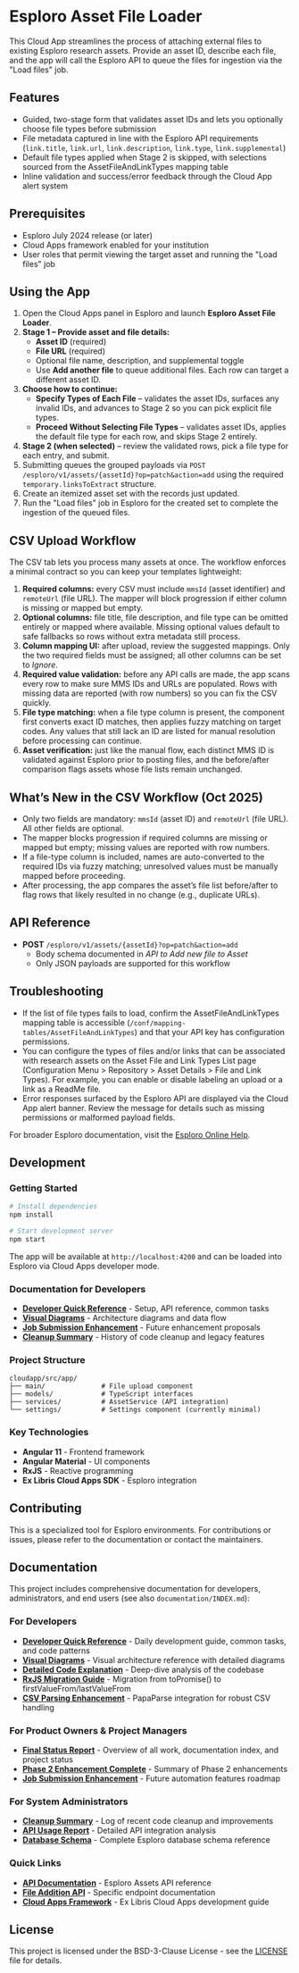 # Esploro Asset File Loader

This Cloud App streamlines the process of attaching external files to existing Esploro research assets. Provide an asset ID, describe each file, and the app will call the Esploro API to queue the files for ingestion via the "Load files" job.

## Features

- Guided, two-stage form that validates asset IDs and lets you optionally choose file types before submission
- File metadata captured in line with the Esploro API requirements (`link.title`, `link.url`, `link.description`, `link.type`, `link.supplemental`)
- Default file types applied when Stage 2 is skipped, with selections sourced from the AssetFileAndLinkTypes mapping table
- Inline validation and success/error feedback through the Cloud App alert system

## Prerequisites
- Esploro July 2024 release (or later)
- Cloud Apps framework enabled for your institution
- User roles that permit viewing the target asset and running the "Load files" job

## Using the App

1. Open the Cloud Apps panel in Esploro and launch **Esploro Asset File Loader**.
2. **Stage 1 – Provide asset and file details:**
   - **Asset ID** (required)
   - **File URL** (required)
   - Optional file name, description, and supplemental toggle
   - Use **Add another file** to queue additional files. Each row can target a different asset ID.
3. **Choose how to continue:**
   - **Specify Types of Each File** – validates the asset IDs, surfaces any invalid IDs, and advances to Stage 2 so you can pick explicit file types.
   - **Proceed Without Selecting File Types** – validates asset IDs, applies the default file type for each row, and skips Stage 2 entirely.
4. **Stage 2 (when selected)** – review the validated rows, pick a file type for each entry, and submit.
5. Submitting queues the grouped payloads via `POST /esploro/v1/assets/{assetId}?op=patch&action=add` using the required `temporary.linksToExtract` structure.
6. Create an itemized asset set with the records just updated.
7. Run the "Load files" job in Esploro for the created set to complete the ingestion of the queued files.

## CSV Upload Workflow

The CSV tab lets you process many assets at once. The workflow enforces a minimal contract so you can keep your templates lightweight:

1. **Required columns:** every CSV must include `mmsId` (asset identifier) and `remoteUrl` (file URL). The mapper will block progression if either column is missing or mapped but empty.
2. **Optional columns:** file title, file description, and file type can be omitted entirely or mapped where available. Missing optional values default to safe fallbacks so rows without extra metadata still process.
3. **Column mapping UI:** after upload, review the suggested mappings. Only the two required fields must be assigned; all other columns can be set to *Ignore*.
4. **Required value validation:** before any API calls are made, the app scans every row to make sure MMS IDs and URLs are populated. Rows with missing data are reported (with row numbers) so you can fix the CSV quickly.
5. **File type matching:** when a file type column is present, the component first converts exact ID matches, then applies fuzzy matching on target codes. Any values that still lack an ID are listed for manual resolution before processing can continue.
6. **Asset verification:** just like the manual flow, each distinct MMS ID is validated against Esploro prior to posting files, and the before/after comparison flags assets whose file lists remain unchanged.

## What’s New in the CSV Workflow (Oct 2025)

- Only two fields are mandatory: `mmsId` (asset ID) and `remoteUrl` (file URL). All other fields are optional.
- The mapper blocks progression if required columns are missing or mapped but empty; missing values are reported with row numbers.
- If a file-type column is included, names are auto-converted to the required IDs via fuzzy matching; unresolved values must be manually mapped before proceeding.
- After processing, the app compares the asset’s file list before/after to flag rows that likely resulted in no change (e.g., duplicate URLs).

## API Reference

- **POST** `/esploro/v1/assets/{assetId}?op=patch&action=add`
  - Body schema documented in *API to Add new file to Asset*
  - Only JSON payloads are supported for this workflow

## Troubleshooting

- If the list of file types fails to load, confirm the AssetFileAndLinkTypes mapping table is accessible (`/conf/mapping-tables/AssetFileAndLinkTypes`) and that your API key has configuration permissions.
- You can configure the types of files and/or links that can be associated with research assets on the Asset File and Link Types List page (Configuration Menu > Repository > Asset Details > File and Link Types). For example, you can enable or disable labeling an upload or a link as a ReadMe file.
- Error responses surfaced by the Esploro API are displayed via the Cloud App alert banner. Review the message for details such as missing permissions or malformed payload fields.

For broader Esploro documentation, visit the [Esploro Online Help](https://knowledge.exlibrisgroup.com/Esploro/Product_Documentation/Esploro_Online_Help_(English)).

## Development

### Getting Started
```bash
# Install dependencies
npm install

# Start development server
npm start
```

The app will be available at `http://localhost:4200` and can be loaded into Esploro via Cloud Apps developer mode.

### Documentation for Developers
- **[Developer Quick Reference](documentation/DEVELOPER_QUICK_REFERENCE.md)** - Setup, API reference, common tasks
- **[Visual Diagrams](documentation/VISUAL_DIAGRAMS.md)** - Architecture diagrams and data flow
- **[Job Submission Enhancement](documentation/JOB_SUBMISSION_ENHANCEMENT.md)** - Future enhancement proposals
- **[Cleanup Summary](documentation/CLEANUP_SUMMARY.md)** - History of code cleanup and legacy features

### Project Structure
```
cloudapp/src/app/
├── main/              # File upload component
├── models/            # TypeScript interfaces
├── services/          # AssetService (API integration)
└── settings/          # Settings component (currently minimal)
```

### Key Technologies
- **Angular 11** - Frontend framework
- **Angular Material** - UI components
- **RxJS** - Reactive programming
- **Ex Libris Cloud Apps SDK** - Esploro integration

## Contributing

This is a specialized tool for Esploro environments. For contributions or issues, please refer to the documentation or contact the maintainers.

## Documentation

This project includes comprehensive documentation for developers, administrators, and end users (see also `documentation/INDEX.md`):

### For Developers
- **[Developer Quick Reference](documentation/DEVELOPER_QUICK_REFERENCE.md)** - Daily development guide, common tasks, and code patterns
- **[Visual Diagrams](documentation/VISUAL_DIAGRAMS.md)** - Visual architecture reference with detailed diagrams
- **[Detailed Code Explanation](explaination.md)** - Deep-dive analysis of the codebase
- **[RxJS Migration Guide](documentation/RXJS_MIGRATION.md)** - Migration from toPromise() to firstValueFrom/lastValueFrom
- **[CSV Parsing Enhancement](documentation/CSV_PARSING.md)** - PapaParse integration for robust CSV handling

### For Product Owners & Project Managers
- **[Final Status Report](FINAL_STATUS_REPORT.md)** - Overview of all work, documentation index, and project status
- **[Phase 2 Enhancement Complete](documentation/PHASE_2_ENHANCEMENT_COMPLETE.md)** - Summary of Phase 2 enhancements
- **[Job Submission Enhancement](documentation/JOB_SUBMISSION_ENHANCEMENT.md)** - Future automation features roadmap

### For System Administrators
- **[Cleanup Summary](CLEANUP_SUMMARY.md)** - Log of recent code cleanup and improvements
- **[API Usage Report](Esploro_Asset_API_Usage_Report.md)** - Detailed API integration analysis
- **[Database Schema](documentation/Expanded_Esploro_Schema.md)** - Complete Esploro database schema reference

### Quick Links
- **[API Documentation](esploroAssets.md)** - Esploro Assets API reference
- **[File Addition API](documentation/API%20to%20Add%20new%20file%20to%20Asset.md)** - Specific endpoint documentation
- **[Cloud Apps Framework](exlCloudApps.md)** - Ex Libris Cloud Apps development guide

## License

This project is licensed under the BSD-3-Clause License - see the [LICENSE](LICENSE) file for details.

